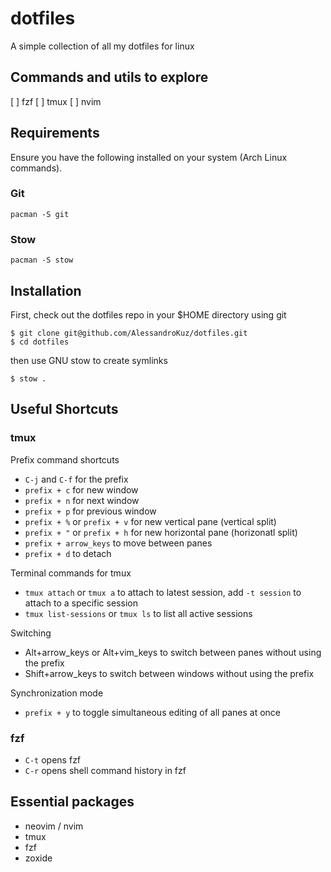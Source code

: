 # dotfiles
A simple collection of all my dotfiles for linux

## Commands and utils to explore
[ ] fzf
[ ] tmux
[ ] nvim

## Requirements

Ensure you have the following installed on your system (Arch Linux commands).

### Git

```
pacman -S git
```

### Stow

```
pacman -S stow
```

## Installation

First, check out the dotfiles repo in your $HOME directory using git

```
$ git clone git@github.com/AlessandroKuz/dotfiles.git
$ cd dotfiles
```

then use GNU stow to create symlinks

```
$ stow .
```

## Useful Shortcuts
### tmux
Prefix command shortcuts
- `C-j` and `C-f` for the prefix
- `prefix + c` for new window
- `prefix + n` for next window
- `prefix + p` for previous window
- `prefix + %` or `prefix + v` for new vertical pane (vertical split)
- `prefix + "` or `prefix + h` for new horizontal pane (horizonatl split)
- `prefix + arrow_keys` to move between panes
- `prefix + d` to detach

Terminal commands for tmux
- `tmux attach` or `tmux a` to attach to latest session, add `-t session` to attach to a specific session
- `tmux list-sessions` or `tmux ls` to list all active sessions

Switching
- Alt+arrow_keys or Alt+vim_keys to switch between panes without using the prefix
- Shift+arrow_keys to switch between windows without using the prefix

Synchronization mode
- `prefix + y` to toggle simultaneous editing of all panes at once

### fzf
- `C-t` opens fzf
- `C-r` opens shell command history in fzf

## Essential packages
- neovim / nvim
- tmux
- fzf
- zoxide

